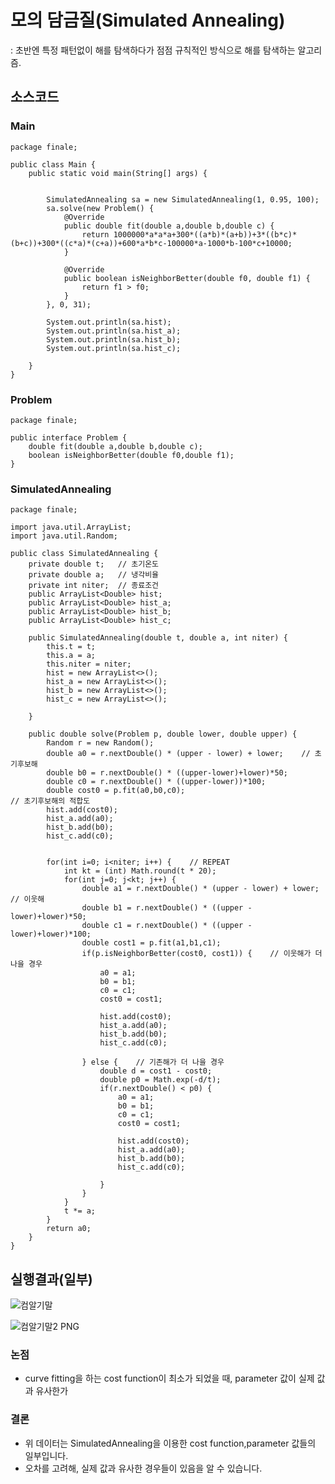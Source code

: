 # 모의 담금질(Simulated Annealing)
: 초반엔 특정 패턴없이 해를 탐색하다가 점점 규칙적인 방식으로 해를 탐색하는 알고리즘.

## 소스코드

### Main
	package finale;

	public class Main {
		public static void main(String[] args) {

        
			SimulatedAnnealing sa = new SimulatedAnnealing(1, 0.95, 100);
			sa.solve(new Problem() {
				@Override
				public double fit(double a,double b,double c) {
					return 1000000*a*a*a+300*((a*b)*(a+b))+3*((b*c)*(b+c))+300*((c*a)*(c+a))+600*a*b*c-100000*a-1000*b-100*c+10000;
				}
				
				@Override
				public boolean isNeighborBetter(double f0, double f1) {
					return f1 > f0;
				}
			}, 0, 31);
			
			System.out.println(sa.hist);
			System.out.println(sa.hist_a);
			System.out.println(sa.hist_b);
			System.out.println(sa.hist_c);
        
		}
	}
### Problem
	package finale;

	public interface Problem {
		double fit(double a,double b,double c);
		boolean isNeighborBetter(double f0,double f1);
	}

### SimulatedAnnealing
	package finale;

	import java.util.ArrayList;
	import java.util.Random;
	
	public class SimulatedAnnealing {
		private double t;   // 초기온도
		private double a;   // 냉각비율
		private int niter;  // 종료조건
		public ArrayList<Double> hist;
		public ArrayList<Double> hist_a;
		public ArrayList<Double> hist_b;
		public ArrayList<Double> hist_c;

		public SimulatedAnnealing(double t, double a, int niter) {
			this.t = t;
			this.a = a;
			this.niter = niter;
			hist = new ArrayList<>();
			hist_a = new ArrayList<>();
			hist_b = new ArrayList<>();
			hist_c = new ArrayList<>();

		}

		public double solve(Problem p, double lower, double upper) {
			Random r = new Random();
			double a0 = r.nextDouble() * (upper - lower) + lower;    // 초기후보해
			double b0 = r.nextDouble() * ((upper-lower)+lower)*50;
			double c0 = r.nextDouble() * ((upper-lower))*100;
			double cost0 = p.fit(a0,b0,c0);                                   // 초기후보해의 적합도
			hist.add(cost0);
			hist_a.add(a0);
			hist_b.add(b0);
			hist_c.add(c0);


			for(int i=0; i<niter; i++) {    // REPEAT
				int kt = (int) Math.round(t * 20);
				for(int j=0; j<kt; j++) {
					double a1 = r.nextDouble() * (upper - lower) + lower;    // 이웃해
					double b1 = r.nextDouble() * ((upper - lower)+lower)*50;  
					double c1 = r.nextDouble() * ((upper - lower)+lower)*100;  
					double cost1 = p.fit(a1,b1,c1);
					if(p.isNeighborBetter(cost0, cost1)) {    // 이웃해가 더 나을 경우
						a0 = a1;
						b0 = b1;
						c0 = c1;
						cost0 = cost1;
						
						hist.add(cost0);
						hist_a.add(a0);
						hist_b.add(b0);
						hist_c.add(c0);
						
					} else {    // 기존해가 더 나을 경우
						double d = cost1 - cost0;
						double p0 = Math.exp(-d/t);
						if(r.nextDouble() < p0) {
							a0 = a1;
							b0 = b1;
							c0 = c1;
							cost0 = cost1;
							
							hist.add(cost0);
							hist_a.add(a0);
							hist_b.add(b0);
							hist_c.add(c0);

						}
					}
				}
				t *= a;
			}
			return a0;
		}
	}


## 실행결과(일부)

![컴알기말](https://user-images.githubusercontent.com/80369805/121369320-b41c2780-c976-11eb-805a-884af66fe504.PNG)


![컴알기말2 PNG](https://user-images.githubusercontent.com/80369805/121369813-268d0780-c977-11eb-9f3b-114109243130.jpg)
### 논점
- curve fitting을 하는 cost function이 최소가 되었을 때,  parameter 값이 실제 값과 유사한가

### 결론
- 위 데이터는 SimulatedAnnealing을 이용한 cost function,parameter 값들의 일부입니다.
- 오차를 고려해, 실제 값과 유사한 경우들이 있음을 알 수 있습니다.
